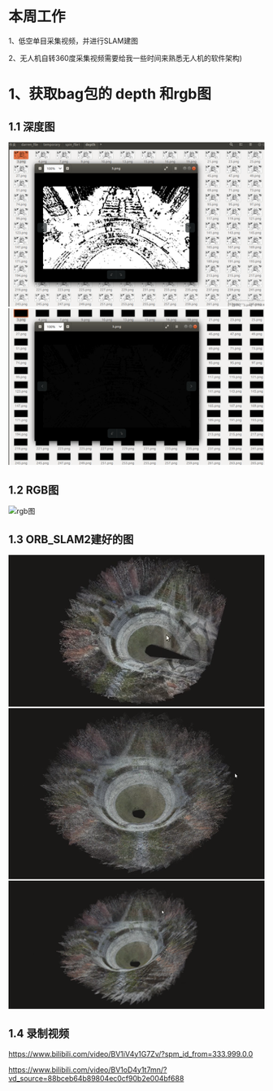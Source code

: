 # 本周工作
1、低空单目采集视频，并进行SLAM建图

2、无人机自转360度采集视频需要给我一些时间来熟悉无人机的软件架构)







# 1、获取bag包的 depth 和rgb图
## 1.1 深度图
![深度图](https://github.com/ZJUT-IoCS-MAS/darren_pty/blob/main/1-UAV_SLAM_PRJ/1-pic/%E6%B7%B1%E5%BA%A6%E5%9B%BE.png)
![深度图](https://github.com/ZJUT-IoCS-MAS/darren_pty/blob/main/1-UAV_SLAM_PRJ/1-pic/%E6%B7%B1%E5%BA%A6%E5%9B%BE2.png)

## 1.2 RGB图
![rgb图]( https://github.com/ZJUT-IoCS-MAS/darren_pty/blob/main/1-UAV_SLAM_PRJ/1-pic/RGB%E5%9B%BE.png)

## 1.3 ORB_SLAM2建好的图
![rgb图]( https://github.com/ZJUT-IoCS-MAS/darren_pty/blob/main/1-UAV_SLAM_PRJ/1-pic/mapping_0.png)
![rgb图]( https://github.com/ZJUT-IoCS-MAS/darren_pty/blob/main/1-UAV_SLAM_PRJ/1-pic/mapping0.png)
![rgb图]( https://github.com/ZJUT-IoCS-MAS/darren_pty/blob/main/1-UAV_SLAM_PRJ/1-pic/mapping.png)


## 1.4 录制视频
https://www.bilibili.com/video/BV1iV4y1G7Zv/?spm_id_from=333.999.0.0

https://www.bilibili.com/video/BV1oD4y1t7mn/?vd_source=88bceb64b89804ec0cf90b2e004bf688


